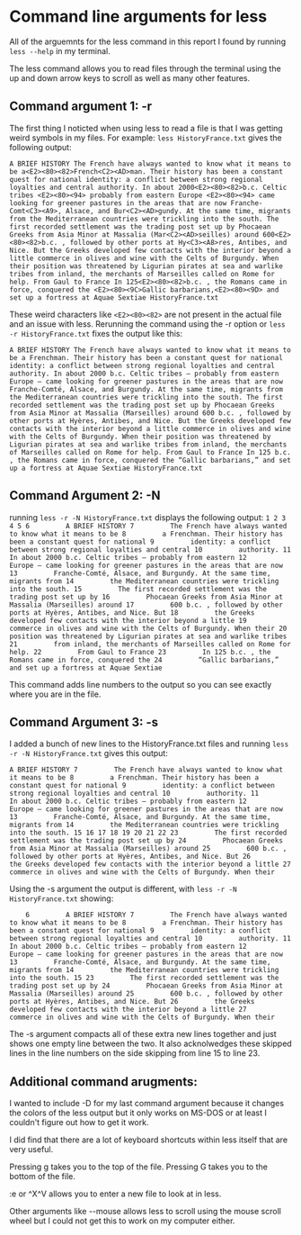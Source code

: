 # Command line arguments for less

All of the arguemnts for the less command in this report I found by running `less --help` in my terminal.

The less command allows you to read files through the terminal using the up and down arrow keys to scroll as well as many other features.
## Command argument 1: -r


The first thing I noticted when using less to read a file is that I was getting weird symbols in my files.
For example:
`less HistoryFrance.txt` gives the following output:

`A BRIEF HISTORY
        The French have always wanted to know what it means to be
        a<E2><80><82>French<C2><AD>man. Their history has been a constant quest for national
        identity: a conflict between strong regional loyalties and central
        authority.
        In about 2000<E2><80><82>b.c. Celtic tribes <E2><80><94> probably from eastern
        Europe <E2><80><94> came looking for greener pastures in the areas that are now
        Franche-Comt<C3><A9>, Alsace, and Bur<C2><AD>gundy. At the same time, migrants from
        the Mediterranean countries were trickling into the south.
        The first recorded settlement was the trading post set up by
        Phocaean Greeks from Asia Minor at Massalia (Mar<C2><AD>seilles) around
        600<E2><80><82>b.c. , followed by other ports at Hy<C3><A8>res, Antibes, and Nice. But
        the Greeks developed few contacts with the interior beyond a little
        commerce in olives and wine with the Celts of Burgundy. When their
        position was threatened by Ligurian pirates at sea and warlike tribes
        from inland, the merchants of Marseilles called on Rome for help.
        From Gaul to France
        In 125<E2><80><82>b.c. , the Romans came in force, conquered the
        <E2><80><9C>Gallic barbarians,<E2><80><9D> and set up a fortress at Aquae Sextiae
HistoryFrance.txt
`

These weird characters like `<E2><80><82>` are not present in the actual file and an issue with less.
Rerunning the command using the -r option or `less -r HistoryFrance.txt` fixes the output like this:

`
A BRIEF HISTORY
        The French have always wanted to know what it means to be
        a French­man. Their history has been a constant quest for national
        identity: a conflict between strong regional loyalties and central
        authority.
        In about 2000 b.c. Celtic tribes — probably from eastern
        Europe — came looking for greener pastures in the areas that are now
        Franche-Comté, Alsace, and Bur­gundy. At the same time, migrants from
        the Mediterranean countries were trickling into the south.
        The first recorded settlement was the trading post set up by
        Phocaean Greeks from Asia Minor at Massalia (Mar­seilles) around
        600 b.c. , followed by other ports at Hyères, Antibes, and Nice. But
        the Greeks developed few contacts with the interior beyond a little
        commerce in olives and wine with the Celts of Burgundy. When their
        position was threatened by Ligurian pirates at sea and warlike tribes
        from inland, the merchants of Marseilles called on Rome for help.
        From Gaul to France
        In 125 b.c. , the Romans came in force, conquered the
        “Gallic barbarians,” and set up a fortress at Aquae Sextiae
HistoryFrance.txt
`

## Command Argument 2: -N

running `less -r -N HistoryFrance.txt` displays the following output:
`
  1
      2
      3
      4
      5
      6         A BRIEF HISTORY
      7         The French have always wanted to know what it means to be
      8         a French­man. Their history has been a constant quest for national
      9         identity: a conflict between strong regional loyalties and central
     10         authority.
     11         In about 2000 b.c. Celtic tribes — probably from eastern
     12         Europe — came looking for greener pastures in the areas that are now
     13         Franche-Comté, Alsace, and Bur­gundy. At the same time, migrants from
     14         the Mediterranean countries were trickling into the south.
     15         The first recorded settlement was the trading post set up by
     16         Phocaean Greeks from Asia Minor at Massalia (Mar­seilles) around
     17         600 b.c. , followed by other ports at Hyères, Antibes, and Nice. But
     18         the Greeks developed few contacts with the interior beyond a little
     19         commerce in olives and wine with the Celts of Burgundy. When their
     20         position was threatened by Ligurian pirates at sea and warlike tribes
     21         from inland, the merchants of Marseilles called on Rome for help.
     22         From Gaul to France
     23         In 125 b.c. , the Romans came in force, conquered the
     24         “Gallic barbarians,” and set up a fortress at Aquae Sextiae
`

This command adds line numbers to the output so you can see exactly where you are in the file.

## Command Argument 3: -s

I added a bunch of new lines to the HistoryFrance.txt files and running `less -r -N HistoryFrance.txt`
gives this output:

`A BRIEF HISTORY
      7         The French have always wanted to know what it means to be
      8         a French­man. Their history has been a constant quest for national
      9         identity: a conflict between strong regional loyalties and central
     10         authority.
     11         In about 2000 b.c. Celtic tribes — probably from eastern
     12         Europe — came looking for greener pastures in the areas that are now
     13         Franche-Comté, Alsace, and Bur­gundy. At the same time, migrants from
     14         the Mediterranean countries were trickling into the south.
     15
     16
     17
     18
     19
     20
     21
     22
     23         The first recorded settlement was the trading post set up by
     24         Phocaean Greeks from Asia Minor at Massalia (Mar­seilles) around
     25         600 b.c. , followed by other ports at Hyères, Antibes, and Nice. But
     26         the Greeks developed few contacts with the interior beyond a little
     27         commerce in olives and wine with the Celts of Burgundy. When their
`

Using the -s argument the output is different, with `less -r -N HistoryFrance.txt` showing:

`     6         A BRIEF HISTORY
      7         The French have always wanted to know what it means to be
      8         a French­man. Their history has been a constant quest for national
      9         identity: a conflict between strong regional loyalties and central
     10         authority.
     11         In about 2000 b.c. Celtic tribes — probably from eastern
     12         Europe — came looking for greener pastures in the areas that are now
     13         Franche-Comté, Alsace, and Bur­gundy. At the same time, migrants from
     14         the Mediterranean countries were trickling into the south.
     15
     23         The first recorded settlement was the trading post set up by
     24         Phocaean Greeks from Asia Minor at Massalia (Mar­seilles) around
     25         600 b.c. , followed by other ports at Hyères, Antibes, and Nice. But
     26         the Greeks developed few contacts with the interior beyond a little
     27         commerce in olives and wine with the Celts of Burgundy. When their
 `
 
 The -s argument compacts all of these extra new lines together and just shows one empty line between the two.
 It also acknolwedges these skipped lines in the line numbers on the side skipping from line 15 to line 23.

## Additional command arugments:
I wanted to include -D for my last command argument because it changes the colors of the less output but it only works on MS-DOS or at least I couldn't figure out how to get it work.

I did find that there are a lot of keyboard shortcuts within less itself that are very useful.

Pressing g takes you to the top of the file.
Pressing G takes you to the bottom of the file.

:e or ^X^V allows you to enter a new file to look at in less.

Other arguments like --mouse allows less to scroll using the mouse scroll wheel but I could not get this to work on my computer either.
